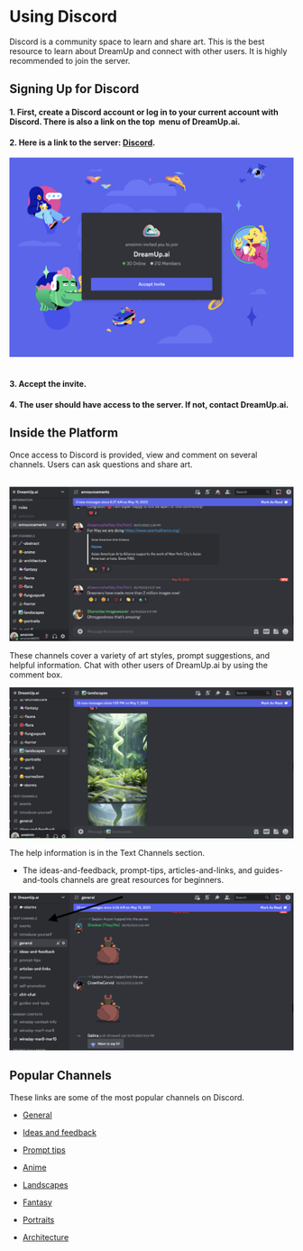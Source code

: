 # Using Discord
Discord is a community space to learn and share art. This is the best resource to learn about DreamUp and connect with other users. It is highly recommended to join the server.

## Signing Up for Discord
#### 1. First, create a Discord account or log in to your current account with Discord. There is also a link on the top  menu of DreamUp.ai.

#### 2. Here is a link to the server: [Discord](https://discord.com/channels/1026847315304124517/1026847317007024251 "Discord").

![Invite](./images/Snip_TEMP0001%208.png)     

#### 3. Accept the invite.

#### 4. The user should have access to the server. If not, contact DreamUp.ai.

## Inside the Platform
Once access to Discord is provided, view and comment on several channels. Users can ask questions and share art.

 ![Discord 1](./images/Snip_TEMP0001%2012.png)

These channels cover a variety of art styles, prompt suggestions, and helpful information. Chat with other users of DreamUp.ai by using the comment box.

![Discord 2](./images/WLcdy.png)



The help information is in the Text Channels section.

* The ideas-and-feedback, prompt-tips, articles-and-links, and guides-and-tools channels are great resources for beginners.

![Discord 3](./images/Snip_TEMP0001%2020.png)


## Popular Channels
These links are some of the most popular channels on Discord. 

* [General](https://discord.com/channels/1026847315304124517/1026847317007024253)

* [Ideas and feedback](https://discord.com/channels/1026847315304124517/1026847317510324318)

* [Prompt tips](https://discord.com/channels/1026847315304124517/1028001918380945418)

* [Anime](https://discord.com/channels/1026847315304124517/1050774783727513631)

* [Landscapes](https://discord.com/channels/1026847315304124517/1068230936715604008)

* [Fantasy](https://discord.com/channels/1026847315304124517/1049478342811865189)

* [Portraits](https://discord.com/channels/1026847315304124517/1068160261900488794)

* [Architecture](https://discord.com/channels/1026847315304124517/1049475733002649620)




